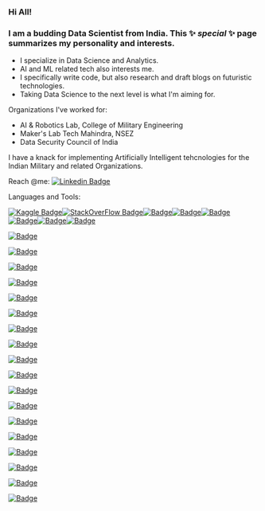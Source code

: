 ### Hi All!

### I am a budding Data Scientist from India. This ✨ _special_ ✨ page summarizes my personality and interests.

- I specialize in Data Science and Analytics.
- AI and ML related tech also interests me.
- I specifically write code, but also research and draft blogs on futuristic technologies.
- Taking Data Science to the next level is what I'm aiming for.

<!--
-->

Organizations I've worked for:

- AI & Robotics Lab, College of Military Engineering
- Maker's Lab Tech Mahindra, NSEZ
- Data Security Council of India

I have a knack for implementing Artificially Intelligent tehcnologies for the Indian Military and related Organizations.

Reach @me: [![Linkedin Badge](https://img.shields.io/badge/-LinkedIn-blue?style=flat&logo=Linkedin&logoColor=white)](https://www.linkedin.com/in/aarushi-kumar-a0769118b/)


Languages and Tools:

[![Kaggle Badge](https://img.shields.io/badge/Kaggle-20BEFF?style=for-the-badge&logo=Kaggle&logoColor=white)](https://www.kaggle.com/aarushikumar)[![StackOverFlow Badge](https://img.shields.io/badge/Stack_Overflow-FE7A16?style=for-the-badge&logo=stack-overflow&logoColor=white)](https://stackoverflow.com/users/16428121/aarux-01)[![ Badge](https://img.shields.io/badge/Amazon_AWS-FF9900?style=for-the-badge&logo=amazonaws&logoColor=white)]()[![ Badge](https://img.shields.io/badge/Python-3776AB?style=for-the-badge&logo=python&logoColor=white)]()[![ Badge](https://img.shields.io/badge/HTML-239120?style=for-the-badge&logo=html5&logoColor=white)]()[![ Badge](https://img.shields.io/badge/CSS-239120?&style=for-the-badge&logo=css3&logoColor=white)]()[![ Badge](https://img.shields.io/badge/JavaScript-F7DF1E?style=for-the-badge&logo=javascript&logoColor=black)]()[![ Badge](https://img.shields.io/badge/Java-ED8B00?style=for-the-badge&logo=openjdk&logoColor=white)]()

[![ Badge](https://img.shields.io/badge/R-276DC3?style=for-the-badge&logo=r&logoColor=white)]()

[![ Badge](https://img.shields.io/badge/Markdown-000000?style=for-the-badge&logo=markdown&logoColor=white)]()

[![ Badge](https://img.shields.io/badge/MySQL-00000F?style=for-the-badge&logo=mysql&logoColor=white)]()

[![ Badge](https://img.shields.io/badge/MongoDB-4EA94B?style=for-the-badge&logo=mongodb&logoColor=white)]()

[![ Badge](https://img.shields.io/badge/Microsoft_Excel-217346?style=for-the-badge&logo=microsoft-excel&logoColor=white)]()

[![ Badge](https://img.shields.io/badge/Tableau-E97627?style=for-the-badge&logo=Tableau&logoColor=white)]()

[![ Badge](https://img.shields.io/badge/TensorFlow-FF6F00?style=for-the-badge&logo=tensorflow&logoColor=white)]()

[![ Badge](https://img.shields.io/badge/Heroku-430098?style=for-the-badge&logo=heroku&logoColor=white)]()

[![ Badge](https://img.shields.io/badge/Canva-%2300C4CC.svg?&style=for-the-badge&logo=Canva&logoColor=white)]()

[![ Badge](https://img.shields.io/badge/Eclipse-2C2255?style=for-the-badge&logo=eclipse&logoColor=white)]()

[![ Badge](https://img.shields.io/badge/RStudio-75AADB?style=for-the-badge&logo=RStudio&logoColor=white)]()

[![ Badge](https://img.shields.io/badge/Visual_Studio_Code-0078D4?style=for-the-badge&logo=visual%20studio%20code&logoColor=white)]()

[![ Badge](https://img.shields.io/badge/IntelliJ_IDEA-000000.svg?style=for-the-badge&logo=intellij-idea&logoColor=white)]()

[![ Badge](https://img.shields.io/badge/Colab-F9AB00?style=for-the-badge&logo=googlecolab&color=525252)]()

[![ Badge](https://img.shields.io/badge/apache%20netbeans-1B6AC6?style=for-the-badge&logo=apache%20netbeans%20IDE&logoColor=white)]()

[![ Badge](https://img.shields.io/badge/Trello-0052CC?style=for-the-badge&logo=trello&logoColor=white)]()

[![ Badge](https://img.shields.io/badge/GIT-E44C30?style=for-the-badge&logo=git&logoColor=white)]()

[![ Badge](https://img.shields.io/badge/Made%20with-Jupyter-orange?style=for-the-badge&logo=Jupyter)]()




